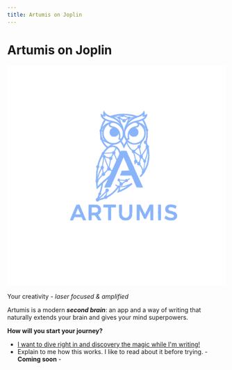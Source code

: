 ```yaml
---
title: Artumis on Joplin
---
```


# Artumis on Joplin
![Logo](../_resources/artumis_logo_darkmode.png) 
  
Your creativity - *laser focused & amplified*  
  
Artumis is a modern ***second brain***: an app and a way of writing that naturally extends your brain and gives your mind superpowers.  
  
**How will you start your journey?**
* [I want to dive right in and discovery the magic while I'm writing!](./install_guide_artumis_on_joplin.md)
* Explain to me how this works. I like to read about it before trying. - **Coming soon** -

